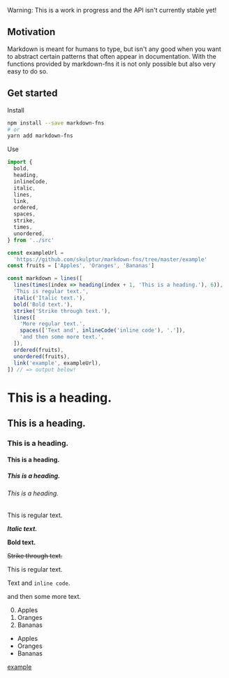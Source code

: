 Warning: This is a work in progress and the API isn't currently stable yet!

## Motivation
Markdown is meant for humans to type, but isn't any good when you want to abstract certain patterns that often appear in documentation. With the functions provided by markdown-fns it is not only possible but also very easy to do so.

## Get started

Install

```bash
npm install --save markdown-fns
# or
yarn add markdown-fns
```

Use

```typescript
import {
  bold,
  heading,
  inlineCode,
  italic,
  lines,
  link,
  ordered,
  spaces,
  strike,
  times,
  unordered,
} from '../src'

const exampleUrl =
  'https://github.com/skulptur/markdown-fns/tree/master/example'
const fruits = ['Apples', 'Oranges', 'Bananas']

const markdown = lines([
  lines(times(index => heading(index + 1, 'This is a heading.'), 6)),
  'This is regular text.',
  italic('Italic text.'),
  bold('Bold text.'),
  strike('Strike through text.'),
  lines([
    'More regular text.',
    spaces(['Text and', inlineCode('inline code'), '.']),
    'and then some more text.',
  ]),
  ordered(fruits),
  unordered(fruits),
  link('example', exampleUrl),
]) // => output below!
```

# This is a heading.
## This is a heading.
### This is a heading.
#### This is a heading.
##### This is a heading.
###### This is a heading.
This is regular text.

***Italic text.***

**Bold text.**

~~Strike through text.~~

This is regular text.

Text and `inline code`.

and then some more text.

0. Apples
1. Oranges
2. Bananas

* Apples
* Oranges
* Bananas

[example](https://github.com/skulptur/markdown-fns/tree/master/example)
